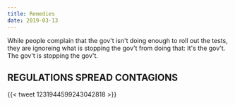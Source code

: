 ```yaml
---
title: Remedies
date: 2019-03-13
---
```


While people complain that the gov't isn't doing enough to roll out the tests, they are ignoreing what is stopping the gov't from doing that: It's the gov't. The gov't is stopping the gov't.

## REGULATIONS SPREAD CONTAGIONS

{{< tweet 1231944599243042818 >}}
